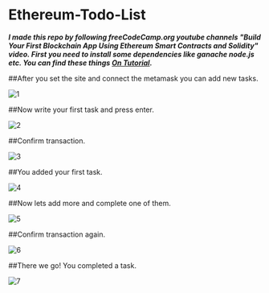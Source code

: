 # Ethereum-Todo-List
***I made this repo by following freeCodeCamp.org youtube channels "Build Your First Blockchain App Using Ethereum Smart Contracts and Solidity" video.
First you need to install some dependencies like ganache node.js etc. You can find these things [On Tutorial](https://www.youtube.com/watch?v=coQ5dg8wM2o).***

##After you set the site and connect the metamask you can add new tasks.

![1](https://user-images.githubusercontent.com/62032779/162580281-01dbbf89-d6b9-415e-9528-b3f89aa37eff.jpg)

##Now write your first task and press enter.

![2](https://user-images.githubusercontent.com/62032779/162580351-2316c9f6-3e26-4bee-9f80-d240386f5e37.jpg)

##Confirm transaction.

![3](https://user-images.githubusercontent.com/62032779/162579667-6590529d-57e2-49ee-8c9b-4b89144e22ae.jpg)

##You added your first task.

![4](https://user-images.githubusercontent.com/62032779/162580392-fdb0585e-3d23-4ed7-9a04-40ba64ff35cf.jpg)

##Now lets add more and complete one of them.

![5](https://user-images.githubusercontent.com/62032779/162580398-1d4f7197-fb93-48fc-beb1-2b804e7875e0.jpg)

##Confirm transaction again.

![6](https://user-images.githubusercontent.com/62032779/162579701-e3c86e2a-4580-4496-be1f-c52219452040.jpg)

##There we go! You completed a task.

![7](https://user-images.githubusercontent.com/62032779/162580414-952737b5-ce52-4316-9fbf-d5ecfab6a9a0.jpg)
